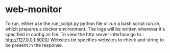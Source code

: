 # web-monitor
To run, either use the run_script.py python file or run a bash script run.sh, which prepares a docker environment.
The logs will be written wherever it's specified in config.ini file.
To view the http server interface go to : http://127.0.0.1:5000/
Websites.txt specifies websites to check and string to be present in the response.

